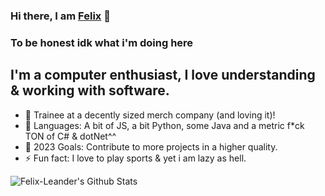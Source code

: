### Hi there, I am [Felix][website] 👋

### To be honest idk what i'm doing here

## I'm a computer enthusiast, I love understanding & working with software.
- 🔭 Trainee at a decently sized merch company (and loving it)!
- 🌱 Languages: A bit of JS, a bit Python, some Java and a metric f*ck TON of C# & dotNet^^
- 🥅 2023 Goals: Contribute to more projects in a higher quality.
- ⚡ Fun fact: I love to play sports & yet i am lazy as hell.


<img align="left" alt="Felix-Leander's Github Stats" src="https://i.ibb.co/sQd2KCv/ANETVIu-H-400x400.jpg" />

[website]: http://felix-leander.de/
[discord]: https://discord.com/
